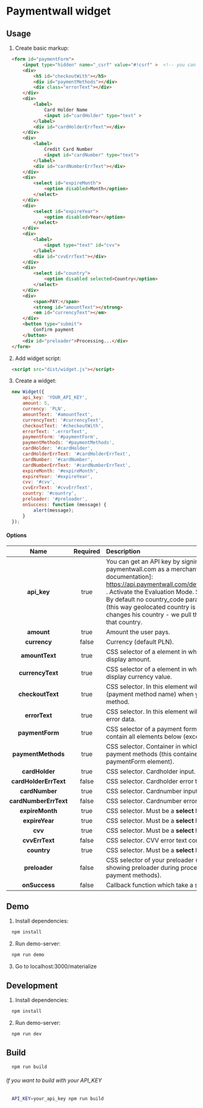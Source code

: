 # Paymentwall widget

## Usage

1. Create basic markup:
  ```html
	<form id="paymentForm">
        <input type="hidden" name="_csrf" value="#!csrf" >  <!-- you can generate csrf token for input with name="_csrf" and it will sent to you in body. -->
        <div>
            <h5 id="checkoutWith"></h5>
            <div id="paymentMethods"></div>
            <div class="errorText"></div>
        </div>
        <div>
            <label>
                Card Holder Name
                <input id="cardHolder" type="text" >
            </label>
            <div id="cardHolderErrText"></div>
        </div>
        <div>
            <label>
                Credit Card Number
                <input id="cardNumber" type="text">
            </label>
            <div id="cardNumberErrText"></div>
        </div>
        <div>
            <select id="expireMonth">
                <option disabled>Month</option>
            </select>
        </div>
        <div>
            <select id="expireYear">
                <option disabled>Year</option>
            </select>
        </div>
        <div>
            <label>
                <input type="text" id="cvv">
            </label>
            <div id="cvvErrText"></div>
        </div>
        <div>
            <select id="country">
                <option disabled selected>Country</option>
            </select>
        </div>
        <div>
            <span>PAY:</span>
            <strong id="amountText"></strong>
            <em id="currencyText"></em>
        </div>
        <button type="submit">
            Confirm payment
        </button>
        <div id="preloader">Processing...</div>
    </form>
  ```

2. Add widget script:
  ```html
	<script src="dist/widget.js"></script>
  ```

3. Create a widget:
  ```javascript
	new Widget({
		api_key: 'YOUR_API_KEY',
		amount: 5,
		currency: 'PLN',
		amountText: '#amountText',
		currencyText: '#currencyText',
		checkoutText: '#checkoutWith',
		errorText: '.errorText',
		paymentForm: '#paymentForm',
		paymentMethods: '#paymentMethods',
		cardHolder: '#cardHolder',
		cardHolderErrText: '#cardHolderErrText',
		cardNumber: '#cardNumber',
		cardNumberErrText: '#cardNumberErrText',
		expireMonth: '#expireMonth',
		expireYear: '#expireYear',
		cvv: '#cvv',
		cvvErrText: '#cvvErrText',
		country: '#country',
		preloader: '#preloader',
		onSuccess: function (message) {
			alert(message);
		}
	});
  ```

#### Options
|Name|Required|Description|
|:--:|:------:|:----------|
|**api_key**|true|You can get an API key by signing up at paymentwall.com as a merchant and going to [api documentation]: https://api.paymentwall.com/developers/applications . Activate the Evaluation Mode. Signature is optional. By default no country_code parameter is passed (this way geolocated country is used). If the user changes his country - we pull the list of methods for that country.
|**amount**|true|Amount the user pays.
|**currency**|false|Currency (default PLN).
|**amountText**|true|CSS selector of a element in which you want to display amount.
|**currencyText**|true|CSS selector of a element in which you want to display currency value.
|**checkoutText**|true|CSS selector. In this element will be shown text (payment method name) when you choose payment method.
|**errorText**|true|CSS selector. In this element will be shown main error data.
|**paymentForm**|true|CSS selector of a payment form. !! This form must contain all elements below (except error text fields).
|**paymentMethods**|true|CSS selector. Container in which will be located payment methods (this container must be inside paymentForm element).
|**cardHolder**|true|CSS selector. Cardholder input.
|**cardHolderErrText**|false|CSS selector. Cardholder error text container.
|**cardNumber**|true|CSS selector. Cardnumber input.
|**cardNumberErrText**|false|CSS selector. Cardnumber error text container.
|**expireMonth**|true|CSS selector. Must be a **select** html tag.
|**expireYear**|true|CSS selector. Must be a **select** html tag.
|**cvv**|true|CSS selector. Must be a **select** html tag.
|**cvvErrText**|false|CSS selector. CVV error text container.
|**country**|true|CSS selector. Must be a **select** html tag.
|**preloader**|false|CSS selector of your preloader (if you want to showing preloader during processing or fetching payment methods).
|**onSuccess**|false|Callback function which take a succes message


## Demo

1. Install dependencies:
  ```bash
	npm install
  ```

2. Run demo-server:
  ```bash
	npm run demo
  ```

3. Go to localhost:3000/materialize


## Development

1. Install dependencies:
  ```bash
	npm install
  ```

2. Run demo-server:
  ```bash
	npm run dev
  ```

## Build

  ```bash
	npm run build
  ```
###### If you want to build with your API_KEY
  ```bash
	API_KEY=your_api_key npm run build
  ```


